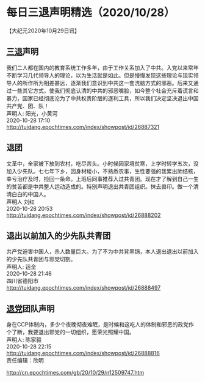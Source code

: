 # 每日三退声明精选（2020/10/28）
  
  
【大纪元2020年10月29日讯】  
## <a href="http://cn.epochtimes.com/gb/tag/%E4%B8%89%E9%80%80.html">三退</a>声明  
我们二人都在国内的教育系统工作多年，由于工作关系加入了中共。入党以来常年不断学习几代领导人的理论，以为生活就是如此。但是慢慢发现这些理论与现实领导人的所作所为相差甚远，逐渐我们意识到中共这一套洗脑方式的邪恶。后来又通过一些其它方式，使我们彻底认清的中共的邪恶嘴脸，如今整个社会充斥着谎言和暴力，国家已经彻底沦为了中共权贵阶层的逐利工具，所以我们决定坚决退出中国共产党、团、队！  
声明人: 阳光，小黄河  
2020-10-28 17:10  
http://tuidang.epochtimes.com/index/showpost/id/26887321  
## 退团  
文革中，全家被下放到农村，吃尽苦头。小时候因家境贫寒，上学时转学五次，没加入少先队。七七年下乡，因身材矮小，不熟悉农事，生性要强的我累出肺结核，幸亏治疗及时，捡回一条命。上班后同事推荐入过共青团。现在才了解到自己一生的贫苦都是中共整人运动造成的。特别声明退出共青团组织。抹去兽印。做一个清清白白的中国人。  
声明人 刘红  
2020-10-28 20:53  
http://tuidang.epochtimes.com/index/showpost/id/26888202  
## 退出以前加入的少先队共青团  
共产党迫害中国人，杀人数量巨大。为了不为中共背黑锅，本人退出退出以前加入的少先队共青团与邪党切割。  
声明人: 运全  
2020-10-28 21:46  
四川省德阳市  
http://tuidang.epochtimes.com/index/showpost/id/26888497  
## <a href="http://cn.epochtimes.com/gb/tag/%E9%80%80%E5%85%9A.html">退党</a>团队声明  
身在CCP体制内，多少个夜晚彻夜难眠，是时候和这吃人的体制和邪恶的政党作个了断，我要退出邪党的一切组织，愿荣光照耀中国。  
声明人: 陈家毅  
2020-10-28 22:15  
http://tuidang.epochtimes.com/index/showpost/id/26888816  
责任编辑：欣明  
  
  
  
http://cn.epochtimes.com/gb/20/10/29/n12509747.htm
